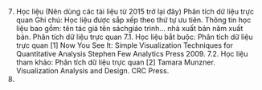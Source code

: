 7. Học liệu (Nên dùng các tài liệu từ 2015 trở lại đây) Phân tích dữ liệu trực quan
Ghi chú: Học liệu được sắp xếp theo thứ tự ưu tiên. Thông tin học liệu bao gồm: tên tác giả tên sáchgiáo trình... nhà xuất bản năm xuất bản. Phân tích dữ liệu trực quan
7.1. Học liệu bắt buộc: Phân tích dữ liệu trực quan \[1\] Now You See It: Simple Visualization Techniques for Quantitative
Analysis Stephen Few Analytics Press 2009.
7.2. Học liệu tham khảo: Phân tích dữ liệu trực quan \[2\] Tamara Munzner. Visualization Analysis and Design. CRC Press.
2014.

